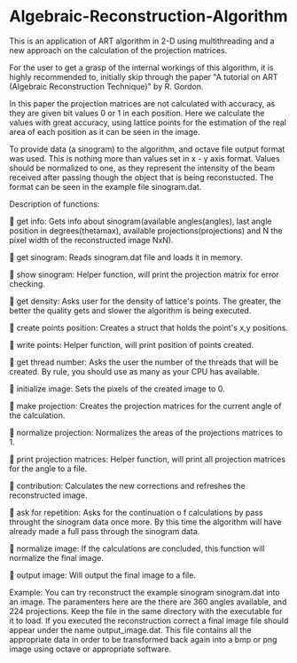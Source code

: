 # Algebraic-Reconstruction-Algorithm
This is an application of ART algorithm in 2-D using multithreading and a new approach on the calculation of the projection matrices.

For the user to get a grasp of the internal workings of this algorithm, it is highly recommended to, initially skip through the paper "A tutorial on ART (Algebraic Reconstruction Technique)" by R. Gordon.

In this paper the projection matrices are not calculated with accuracy, as they are given bit values 0 or 1 in each position. Here we calculate the values with great accuracy, using lattice points for the estimation of the real area of each position as it can be seen in the image. 

To provide data (a sinogram) to the algorithm, and octave file output format was used. This is nothing more than values set in x - y axis format. Values should be normalized to one, as they represent the intensity of the beam received  after passing though the object that is being reconstucted. The format can be seen in the example file sinogram.dat.

Description of functions:

 get info: Gets info about sinogram(available angles(angles), last angle position in degrees(thetamax), available projections(projections) and N the pixel width of the reconstructed image NxN).

 get sinogram: Reads sinogram.dat file and loads it in memory.

 show sinogram: Helper function, will print the projection matrix for error checking.

 get density: Asks user for the density of lattice's points. The greater, the better the quality gets and slower the algorithm is being executed.

 create points position: Creates a struct that holds the point's x,y positions.

 write points: Helper function, will print position of points created.

 get thread number: Asks the user the number of the threads that will be created. By rule, you should use as many as your CPU has available.

 initialize image: Sets the pixels of the created image to 0.

 make projection: Creates the projection matrices for the current angle of the calculation.

 normalize projection: Normalizes the areas of the projections matrices to 1.

 print projection matrices: Helper function, will print all projection matrices for the angle to a file.

 contribution: Calculates the new corrections and refreshes the reconstructed image.

 ask for repetition: Asks for the continuation o f calculations by pass throught the sinogram data once more. By this time the algorithm will have already made a full pass through the sinogram data.

 normalize image: If the calculations are concluded, this function will normalize the final image.

 output image: Will output the final image to a file.

Example: You can try reconstruct the example sinogram sinogram.dat into an image. The paramenters here are the there are 360 angles available, and 224 projections. Keep the file in the same directory with the executable for it to load. If you executed the reconstruction correct a final image file should appear under the name output_image.dat. This file contains all the appropriate data in order to be transformed back again into a bmp or png image using octave or appropriate software.
